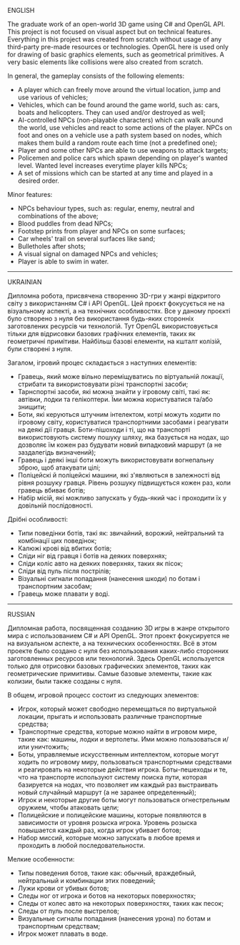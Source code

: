 ENGLISH

The graduate work of an open-world 3D game using C# and OpenGL API. This project is not focused on visual aspect but on technical features. Everything in this project was created from scratch without usage of any third-party pre-made resources or technologies. OpenGL here is used only for drawing of basic graphics elements, such as geometrical primitives. A very basic elements like collisions were also created from scratch.

In general, the gameplay consists of the following elements:
- A player which can freely move around the virtual location, jump and use various of vehicles;
- Vehicles, which can be found around the game world, such as: cars, boats and helicopters. They can used and/or destroyed as well;
- AI-controlled NPCs (non-playable characters) which can walk around the world, use vehicles and react to some actions of the player. NPCs on foot and ones on a vehicle use a path system based on nodes, which makes them build a random route each time (not a predefined one);
- Player and some other NPCs are able to use weapons to attack targets;
- Policemen and police cars which spawn depending on player's wanted level. Wanted level increases everytime player kills NPCs;
- A set of missions which can be started at any time and played in a desired order.

Minor features:
- NPCs behaviour types, such as: regular, enemy, neutral and combinations of the above;
- Blood puddles from dead NPCs;
- Footstep prints from player and NPCs on some surfaces;
- Car wheels' trail on several surfaces like sand;
- Bulletholes after shots;
- A visual signal on damaged NPCs and vehicles;
- Player is able to swim in water.

----------------------------------------------------------

UKRAINIAN

Дипломна робота, присвячена створенню 3D-гри у жанрі відкритого світу з використанням C# і API OpenGL. Цей проєкт фокусується не на візуальному аспекті, а на технічних особливостях. Все у даному проєкті було створено з нуля без використання будь-яких сторонніх заготовлених ресурсів чи технологій. Тут OpenGL використовується тільки для відрисовки базових графічних елементів, таких як геометричні примітиви. Найбільш базові елементи, на кшталт колізій, були створені з нуля.

Загалом, ігровий процес складається з наступних елементів:
- Гравець, який може вільно переміщуватись по віртуальній локації, стрибати та використовувати різні транспортні засоби;
- Тарнспортні засоби, які можна знайти у ігровому світі, такі як: автівки, лодки та гелікоптери. Їми можна користуватися та/або знищити;
- Боти, які керуються штучним інтелектом, котрі можуть ходити по ігровому світу, користуватися транспортними засобами і реагувати на деякі дії гравця. Боти-пішоходи і ті, що на транспорті використовують систему пошуку шляху, яка базується на нодах, що дозволяє їм кожен раз будувати новий випадковий маршрут (а не заздалегідь визначений);
- Гравець і деякі інші боти можуть використовувати вогнепальну зброю, щоб атакувати цілі;
- Поліцейскі й поліцейскі машини, які з'являються в залежності від рівня розшуку гравця. Рівень розшуку підвищується кожен раз, коли гравець вбиває ботів;
- Набір місій, які можливо запускать у будь-який час і проходити їх у довільній послідовності.

Дрібні особливості:
- Типи поведінки ботів, такі як: звичайний, ворожий, нейтральний та комбінації цих поведінок;
- Калюжі крові від вбитих ботів;
- Сліди ніг від гравця і ботів на деяких поверхнях;
- Сліди коліс авто на деяких поверхнях, таких як пісок;
- Сліди від пуль після пострілів;
- Візуальні сигнали попадання (нанесення шкоди) по ботам і транспортним засобам;
- Гравець може плавати у воді.

----------------------------------------------------------

RUSSIAN

Дипломная работа, посвященная созданию 3D игры в жанре открытого мира с использованием C# и API OpenGL. Этот проект фокусируется не на визуальном аспекте, а на технических особенностях. Всё в этом проекте было создано с нуля без использования каких-либо сторонних заготовленных ресурсов или технологий. Здесь OpenGL используется только для отрисовки базовых графических элементов, таких как геометрические примитивы. Самые базовые элементы, такие как колизии, были также созданы с нуля.

В общем, игровой процесс состоит из следующих элементов:
- Игрок, который может свободно перемещаться по виртуальной локации, прыгать и использовать различные транспортные средства;
- Транспортные средства, которые можно найти в игровом мире, такие как: машины, лодки и вертолеты. Ими можно пользоваться и/или уничтожить;
- Боты, управляемые искусственным интеллектом, которые могут ходить по игровому миру, пользоваться транспортными средствами и реагировать на некоторые действия игрока. Боты-пешеходы и те, что на транспорте используют систему поиска пути, которая базируется на нодах, что позволяет им каждый раз выстраивать новый случайный маршрут (а не заранее определенный);
- Игрок и некоторые другие боты могут пользоваться огнестрельным оружием, чтобы атаковать цели;
- Полицейские и полицейские машины, которые появляются в зависимости от уровня розыска игрока. Уровень розыска повышается каждый раз, когда игрок убивает ботов;
- Набор миссий, которые можно запускать в любое время и проходить в любой последовательности.

Мелкие особенности:
- Типы поведения ботов, такие как: обычный, враждебный, нейтральный и комбинации этих поведений;
- Лужи крови от убивых ботов;
- Следы ног от игрока и ботов на некоторых поверхностях;
- Следы от колес авто на некоторых поверхностях, таких как песок;
- Следы от пуль после выстрелов;
- Визуальные сигналы попадания (нанесения урона) по ботам и транспортным средствам;
- Игрок может плавать в воде.
